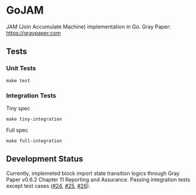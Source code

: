 # GoJAM

JAM (Join Accumulate Machine) implementation in Go.
Gray Paper: https://graypaper.com

## Tests

### Unit Tests

```
make test
```

### Integration Tests

Tiny spec
```
make tiny-integration
```

Full spec
```
make full-integration
```

## Development Status

Currently, implemeted block import state transition logics through Gray Paper v0.6.2 Chapter 11 Reporting and Assurance.
Passing integration tests except test cases ([#24](https://github.com/shunsukew/gojam/issues/24), [#25](https://github.com/shunsukew/gojam/issues/25), [#26](https://github.com/shunsukew/gojam/issues/26)).

